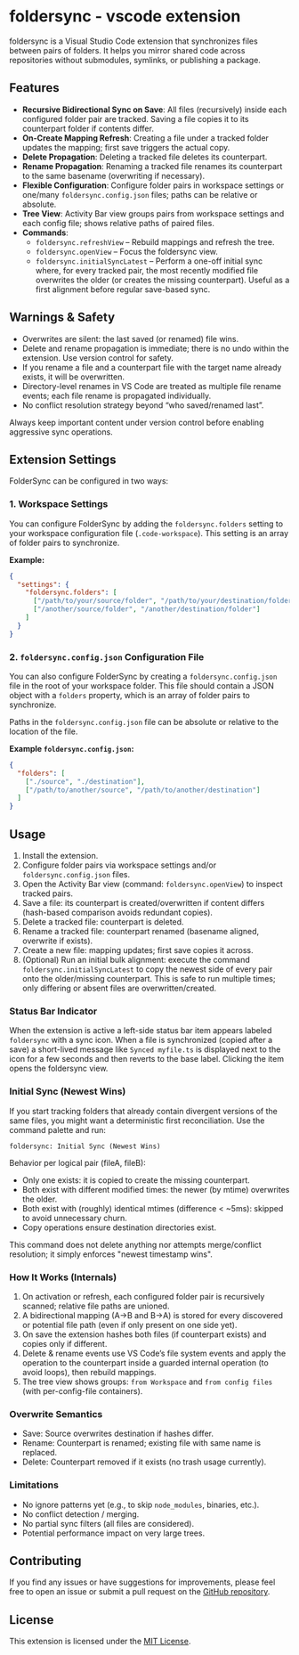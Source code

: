 # foldersync - vscode extension

foldersync is a Visual Studio Code extension that synchronizes files between pairs of folders. It helps you mirror shared code across repositories without submodules, symlinks, or publishing a package.

## Features

- **Recursive Bidirectional Sync on Save**: All files (recursively) inside each configured folder pair are tracked. Saving a file copies it to its counterpart folder if contents differ.
- **On-Create Mapping Refresh**: Creating a file under a tracked folder updates the mapping; first save triggers the actual copy.
- **Delete Propagation**: Deleting a tracked file deletes its counterpart.
- **Rename Propagation**: Renaming a tracked file renames its counterpart to the same basename (overwriting if necessary).
- **Flexible Configuration**: Configure folder pairs in workspace settings or one/many `foldersync.config.json` files; paths can be relative or absolute.
- **Tree View**: Activity Bar view groups pairs from workspace settings and each config file; shows relative paths of paired files.
- **Commands**:
  - `foldersync.refreshView` – Rebuild mappings and refresh the tree.
  - `foldersync.openView` – Focus the foldersync view.
  - `foldersync.initialSyncLatest` – Perform a one-off initial sync where, for every tracked pair, the most recently modified file overwrites the older (or creates the missing counterpart). Useful as a first alignment before regular save-based sync.

## Warnings & Safety

- Overwrites are silent: the last saved (or renamed) file wins.
- Delete and rename propagation is immediate; there is no undo within the extension. Use version control for safety.
- If you rename a file and a counterpart file with the target name already exists, it will be overwritten.
- Directory-level renames in VS Code are treated as multiple file rename events; each file rename is propagated individually.
- No conflict resolution strategy beyond “who saved/renamed last”.

Always keep important content under version control before enabling aggressive sync operations.

## Extension Settings

FolderSync can be configured in two ways:

### 1. Workspace Settings

You can configure FolderSync by adding the `foldersync.folders` setting to your workspace configuration file (`.code-workspace`). This setting is an array of folder pairs to synchronize.

**Example:**

```json
{
  "settings": {
    "foldersync.folders": [
      ["/path/to/your/source/folder", "/path/to/your/destination/folder"],
      ["/another/source/folder", "/another/destination/folder"]
    ]
  }
}
```

### 2. `foldersync.config.json` Configuration File

You can also configure FolderSync by creating a `foldersync.config.json` file in the root of your workspace folder. This file should contain a JSON object with a `folders` property, which is an array of folder pairs to synchronize.

Paths in the `foldersync.config.json` file can be absolute or relative to the location of the file.

**Example `foldersync.config.json`:**

```json
{
  "folders": [
    ["./source", "./destination"],
    ["/path/to/another/source", "/path/to/another/destination"]
  ]
}
```

## Usage

1. Install the extension.
2. Configure folder pairs via workspace settings and/or `foldersync.config.json` files.
3. Open the Activity Bar view (command: `foldersync.openView`) to inspect tracked pairs.
4. Save a file: its counterpart is created/overwritten if content differs (hash-based comparison avoids redundant copies).
5. Delete a tracked file: counterpart is deleted.
6. Rename a tracked file: counterpart renamed (basename aligned, overwrite if exists).
7. Create a new file: mapping updates; first save copies it across.
8. (Optional) Run an initial bulk alignment: execute the command `foldersync.initialSyncLatest` to copy the newest side of every pair onto the older/missing counterpart. This is safe to run multiple times; only differing or absent files are overwritten/created.

### Status Bar Indicator

When the extension is active a left-side status bar item appears labeled `foldersync` with a sync icon. When a file is synchronized (copied after a save) a short-lived message like `Synced myfile.ts` is displayed next to the icon for a few seconds and then reverts to the base label. Clicking the item opens the foldersync view.

### Initial Sync (Newest Wins)

If you start tracking folders that already contain divergent versions of the same files, you might want a deterministic first reconciliation. Use the command palette and run:

`foldersync: Initial Sync (Newest Wins)`

Behavior per logical pair (fileA, fileB):

- Only one exists: it is copied to create the missing counterpart.
- Both exist with different modified times: the newer (by mtime) overwrites the older.
- Both exist with (roughly) identical mtimes (difference < ~5ms): skipped to avoid unnecessary churn.
- Copy operations ensure destination directories exist.

This command does not delete anything nor attempts merge/conflict resolution; it simply enforces "newest timestamp wins".

### How It Works (Internals)

1. On activation or refresh, each configured folder pair is recursively scanned; relative file paths are unioned.
2. A bidirectional mapping (A→B and B→A) is stored for every discovered or potential file path (even if only present on one side yet).
3. On save the extension hashes both files (if counterpart exists) and copies only if different.
4. Delete & rename events use VS Code’s file system events and apply the operation to the counterpart inside a guarded internal operation (to avoid loops), then rebuild mappings.
5. The tree view shows groups: `from Workspace` and `from config files` (with per-config-file containers).

### Overwrite Semantics

- Save: Source overwrites destination if hashes differ.
- Rename: Counterpart is renamed; existing file with same name is replaced.
- Delete: Counterpart removed if it exists (no trash usage currently).

### Limitations

- No ignore patterns yet (e.g., to skip `node_modules`, binaries, etc.).
- No conflict detection / merging.
- No partial sync filters (all files are considered).
- Potential performance impact on very large trees.

## Contributing

If you find any issues or have suggestions for improvements, please feel free to open an issue or submit a pull request on the [GitHub repository](https://github.com/fedeholc/foldersync).

## License

This extension is licensed under the [MIT License](LICENSE).
